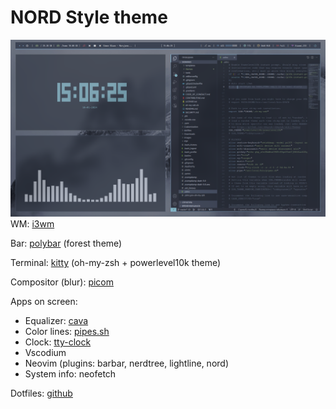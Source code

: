 # NORD Style theme
![Preview](https://github.com/diominvd/dotfiles/blob/main/preview/preview1.png)
WM: [i3wm](https://github.com/i3/i3)

Bar: [polybar](https://github.com/polybar/polybar?ysclid=lr7qpl3u4260871930) (forest theme)

Terminal: [kitty](https://sw.kovidgoyal.net/kitty/) (oh-my-zsh + powerlevel10k theme)

Compositor (blur): [picom](https://github.com/micro-hawk/picom?ysclid=lr7qtcnvni16476012)

Apps on screen:
* Equalizer: [cava](https://github.com/karlstav/cava?ysclid=lr7qqzqy7q410765852)
* Color lines: [pipes.sh](https://github.com/pipeseroni/pipes.sh?ysclid=lr7qrfa1ul578486019)
* Clock: [tty-clock](https://github.com/xorg62/tty-clock?ysclid=lr7qruoc81139001685)
* Vscodium
* Neovim (plugins: barbar, nerdtree, lightline, nord)
* System info: neofetch

Dotfiles: [github](https://github.com/diominvd/dotfiles/tree/main)
